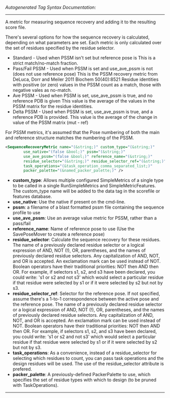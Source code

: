 <!-- THIS IS AN AUTOGENERATED FILE: Don't edit it directly, instead change the schema definition in the code itself. -->

_Autogenerated Tag Syntax Documentation:_

---
A metric for measuring sequence recovery and adding it to the resulting score file.

There's several options for how the sequence recovery is calculated, depending on what parameters are set.
Each metric is only calculated over the set of residues specified by the residue selector.

* Standard - Used when PSSM isn't set but reference pose is
     This is a strict match/no-match fraction.
* Pass/Fail PSSM - Used when PSSM is set and use_ave_pssm is not (does not use reference pose)
     This is the PSSM recovery metric from DeLuca, Dorr and Meiler 2011 Biochem 50(40):8521
     Residue identities with positive (or zero) values in the PSSM count as a match, those with negative vales as no-match.
* Ave PSSM - Used when PSSM is set, use_ave_pssm is true, and no reference PDB is given
     This value is the average of the values in the PSSM matrix for the residue identities.
* Delta PSSM - Used when PSSM is set, use_ave_pssm is true, and a reference PDB is provided.
     This value is the average of the change in value of the PSSM matrix (mut - ref)

For PSSM metrics, it's assumed that the Pose numbering of both the main and reference structure matches the numbering of the PSSM.

```xml
<SequenceRecoveryMetric name="(&string;)" custom_type="(&string;)"
        use_native="(false &bool;)" pssm="(&string;)"
        use_ave_pssm="(false &bool;)" reference_name="(&string;)"
        residue_selector="(&string;)" residue_selector_ref="(&string;)"
        task_operations="(&task_operation_comma_separated_list;)"
        packer_palette="(&named_packer_palette;)" />
```

-   **custom_type**: Allows multiple configured SimpleMetrics of a single type to be called in a single RunSimpleMetrics and SimpleMetricFeatures. 
 The custom_type name will be added to the data tag in the scorefile or features database.
-   **use_native**: Use the native if present on the cmd-line.
-   **pssm**: a filename of a blast formatted pssm file containing the sequence profile to use
-   **use_ave_pssm**: Use an average value metric for PSSM, rather than a pass/fail
-   **reference_name**: Name of reference pose to use (Use the SavePoseMover to create a reference pose)
-   **residue_selector**: Calculate the sequence recovery for these residues. The name of a previously declared residue selector or a logical expression of AND, NOT (!), OR, parentheses, and the names of previously declared residue selectors. Any capitalization of AND, NOT, and OR is accepted. An exclamation mark can be used instead of NOT. Boolean operators have their traditional priorities: NOT then AND then OR. For example, if selectors s1, s2, and s3 have been declared, you could write: 's1 or s2 and not s3' which would select a particular residue if that residue were selected by s1 or if it were selected by s2 but not by s3.
-   **residue_selector_ref**: Selector for the reference pose. If not specified, assume there's a 1-to-1 correspondence between the active pose and the reference pose. The name of a previously declared residue selector or a logical expression of AND, NOT (!), OR, parentheses, and the names of previously declared residue selectors. Any capitalization of AND, NOT, and OR is accepted. An exclamation mark can be used instead of NOT. Boolean operators have their traditional priorities: NOT then AND then OR. For example, if selectors s1, s2, and s3 have been declared, you could write: 's1 or s2 and not s3' which would select a particular residue if that residue were selected by s1 or if it were selected by s2 but not by s3.
-   **task_operations**: As a convenience, instead of a residue_selector for selecting which residues to count, you can pass task operations and the design residues will be used. The use of the residue_selector attribute is prefered.
-   **packer_palette**: A previously-defined PackerPalette to use, which specifies the set of residue types with which to design (to be pruned with TaskOperations).

---
